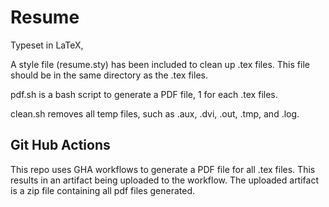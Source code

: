 # Resume
Typeset in LaTeX,

A style file (resume.sty) has been included to clean up .tex files. This file should be in the same directory as the .tex files.

pdf.sh is a bash script to generate a PDF file, 1 for each .tex files.

clean.sh removes all temp files, such as .aux, .dvi, .out, .tmp, and .log.

## Git Hub Actions

This repo uses GHA workflows to generate a PDF file for all .tex files. This results in an artifact being uploaded to the workflow.
The uploaded artifact is a zip file containing all pdf files generated.
